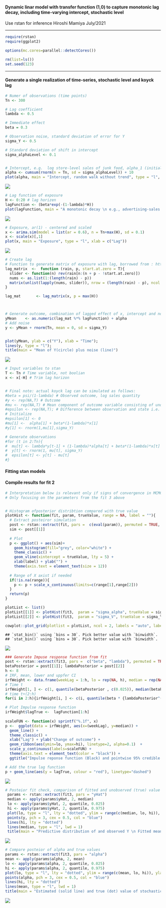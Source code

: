 
#### Dynamic linar model with transfer function (1,0) to capture monotonic lag decay, including time-varying intercept, stochastic level

Use rstan for inference Hiroshi Mamiya July/2021

------------------------------------------------------------------------

``` r
require(rstan)
require(ggplot2)

options(mc.cores=parallel::detectCores())

rm(list=ls())
set.seed(123)
```

------------------------------------------------------------------------

#### Generate a single realization of time-series, stochastic level and koyck lag

``` r
# Numer of observations (time points)
Tn <- 300

# Lag coefficient
lambda <- 0.5 

# Immediate effect 
beta = 0.3

# Observation noise, standard deviation of error for Y 
sigma_Y <- 0.5

# Standard deviation of shift in intercept 
sigma_alphaLevel <- 0.1


# Intercept, e.g.  log store-level sales of junk food, alpha_1 (initial value) is log(10)
alpha <- cumsum(rnorm(n = Tn, sd = sigma_alphaLevel)) + 10
plot(alpha, main = "Intercept, random walk without trend", type = "l", xlab = "Time")
```

![](README_files/figure-markdown_github/unnamed-chunk-2-1.png)

``` r
# Lag function of exposure  
H <- 0:20 # lag horizen 
lagFunction <- (beta*exp(-(1-lambda)*H))
plot(lagFunction, main = "A monotonic decay \n e.g., advertising-sales or heatwave-mortality association", type = "l", xlab = c("Lag"))
```

![](README_files/figure-markdown_github/unnamed-chunk-2-2.png)

``` r
# Exposure, ar(1) - centered and scaled
x <- arima.sim(model = list(ar = 0.6), n = Tn+max(H), sd = 0.1)
x <- scale(x)[,1]
plot(x, main = "Exposure", type = "l", xlab = c("Lag"))
```

![](README_files/figure-markdown_github/unnamed-chunk-2-3.png)

``` r
# Create lag 
# Function to generate matrix of exposure with lag, borrowed from : https://github.com/alastairrushworth/badlm/blob/master/R/lag_matrix.R
lag_matrix  <-  function (rain, p, start.at.zero = T){
  slider <- function(n) rev(rain[n:(n + p - !start.at.zero)])
  nums <- as.list(1:(length(rain) - p))
  matrix(unlist(lapply(nums, slider)), nrow = (length(rain) - p), ncol = p + start.at.zero, byrow = TRUE)
}

lag_mat       <- lag_matrix(x, p = max(H))



# Generate outcome, combination of lagged effect of x, intercept and noise 
yMean    <- as.numeric(lag_mat %*% lagFunction) + alpha
# Add noise
y <- yMean + rnorm(Tn, mean = 0, sd = sigma_Y)


plot(yMean, ylab = c("Y"), xlab = "Time"); 
lines(y, type = "l"); 
title(main = "Mean of Y(circle) plus noise (line)")
```

![](README_files/figure-markdown_github/unnamed-chunk-2-4.png)

``` r
# Input variables to stan
T <- Tn # Time variable, not boolian 
x <- x[-H] # Trim lag horizon


# Final note: actual koyck lag can be simulated as follows: 
#beta = psi/(1-lambda) # Observed outcome, log sales quantity
#y <- rep(NA,T) # Outcome
#mu <- rep(NA,T) # Mean component of outcome variable consisting of unobserved state vector 
#epsilon <- rep(NA,T); # Difference between observation and state i.e. [y - mu] for each time 
# Initialize 
#epsilon[1] <- 0
#mu[1] <-  alpha[1] + beta*(1-lambda)*x[1]
#y[1] <- rnorm(1,mu[1],sigma_Y)

# Generate observations
#for (t in 2:Tn){
#  mu[t] <- lambda*y[t-1] + (1-lambda)*alpha[t] + beta*(1-lambda)*x[t] - lambda*epsilon[t-1] 
#  y[t] <- rnorm(1, mu[t], sigma_Y)
#  epsilon[t] <- y[t] - mu[t]
#}
```

#### Fitting stan models

#### Compile results for fit 2

``` r
# Interpretation below is relevant only if signs of convergence in MCMC are observed
# Only focusing on the parameters from the fit 3 above


# Histogram ofposterior distribtion compared with true value 
plotHist <- function(fit, param, trueValue, range = NA, label = ""){
  # Extract posteiror simulation 
  post <- rstan::extract(fit, pars =  c(eval(param)), permuted = TRUE, inc_warmup = FALSE)
  sim <- post[[1]]
  
  # Plot 
  p <- ggplot() + aes(sim)+ 
    geom_histogram(fill="grey", color="white") + 
    theme_classic() +  
    geom_vline(xintercept = trueValue, lty = 5) + 
    xlab(label) + ylab("") +
    theme(axis.text = element_text(size = 12))
  
  # Range of X axist if needed
  if(!is.na(range)){
    p <- p + scale_x_continuous(limits=c(range[1],range[2]))  
  }
  return(p)
}

plotList <- list()
plotList[[1]] <- plotHist(fit3,  param = "sigma_alpha", trueValue = sigma_alphaLevel, label = expression(sigma[alpha]))
plotList[[2]] <- plotHist(fit3,  param = "sigma_V", trueValue = sigma_Y, label = expression(sigma[Y]))

cowplot::plot_grid(plotlist = plotList, ncol = 2, labels = "auto", label_fontface = "plain")
```

    ## `stat_bin()` using `bins = 30`. Pick better value with `binwidth`.
    ## `stat_bin()` using `bins = 30`. Pick better value with `binwidth`.

![](README_files/figure-markdown_github/unnamed-chunk-4-1.png)

``` r
### Generate Impuse response function from fit 
post <- rstan::extract(fit3, pars =  c("beta", "lambda"), permuted = TRUE, inc_warmup = FALSE)
betaPosterior = post[[1]]; lambdaPosterior = post[[2]]
h <- 8
# IRF, mean, lower and uppfer CI 
irfWeight <- data.frame(weekLag = 1:h, lo = rep(NA, h), median = rep(NA, h),  hi = rep(NA, h))
# Time t
irfWeight[1, ] <- c(1, quantile(betaPosterior , c(0.025)), median(betaPosterior), quantile(betaPosterior , c(0.975)))
# time t+(2:h)
for(i in 2:h){irfWeight[i, ] <- c(i, quantile(beta * {lambdaPosterior^(i-1)}, c(0.025, 0.5,0.975)))} 

# Plot Impulse response function 
irfWeight$lagTrue <-  lagFunction[1:h] 
  
scaleFUN <- function(x) sprintf("%.1f", x)
p <-  ggplot(data = irfWeight, aes(x=(weekLag), y=median)) + 
  geom_line() + 
  theme_classic() +
  xlab("Lag") + ylab("Change of outcome") + 
  geom_ribbon(aes(ymin=lo, ymax=hi), linetype=2, alpha=0.1)  + 
  scale_y_continuous(labels=scaleFUN) + 
  theme(axis.text = element_text(color = "black")) + 
  ggtitle("Impulse reponse function (Black) and pointwise 95% credible range.")

# Add the true lag function 
p + geom_line(aes(y = lagTrue, colour = "red"), linetype="dashed")
```

![](README_files/figure-markdown_github/unnamed-chunk-4-2.png)

``` r
# Posteior fit check, comparison of fitted and unobserved (true) value 
 params <- rstan::extract(fit3, pars = "yHat")
 median <- apply(params$yHat, 2, median)
 lo <- apply(params$yHat, 2, quantile, 0.025)
 hi <- apply(params$yHat, 2, quantile, 0.975)
 plot(lo, type = "l", lty = "dotted", ylim = range(c(median, lo, hi)), ylab = expression(Y[t]), xlab = "Time")
 points(y, pch = 3, cex = 0.5, col = "blue")
 lines(hi, lty = "dotted")
 lines(median, type = "l", lwd = 1)
 title(main = "Predictive distribution of and observed Y \n Fitted mean:solid line, 95% credible interval: dotted line, overved Y: cross ")
```

![](README_files/figure-markdown_github/unnamed-chunk-4-3.png)

``` r
# Compare posteior of alpha and true values  
params <- rstan::extract(fit3, pars = "alpha")
mean <- apply(params$alpha, 2, mean)
lo <- apply(params$alpha, 2, quantile, 0.025)
hi <- apply(params$alpha, 2, quantile, 0.975)
plot(lo, type = "l", lty = "dotted", ylim = range(c(mean, lo, hi)), ylab = expression(alpha[t]), xlab = "Time")
points(alpha, pch = 3, cex = 0.5, col = "blue")
lines(hi, lty = "dotted")
lines(mean, type = "l", lwd = 1)
title(main = "Estimated (solid line) and true (dot) value of stochastic intercept \n and 95% credible interval (dotted line)")
```

![](README_files/figure-markdown_github/unnamed-chunk-4-4.png)

